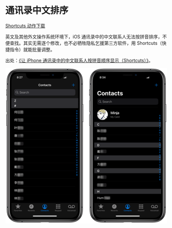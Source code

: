 # 通讯录中文排序

[Shortcuts 动作下载](https://www.icloud.com/shortcuts/9cb1ff364cb84d5d8f804b228b72ef98)

英文及其他外文操作系统环境下，iOS 通讯录中的中文联系人无法按拼音排序，不便查找。其实无需逐个修改，也不必牺牲隐私乞援第三方软件，用 Shortcuts（快捷指令）就能批量调整。

出处：[《让 iPhone 通讯录中的中文联系人按拼音顺序显示（Shortcuts）》](https://utgd.net/article/20111)。

![title](img.png)
